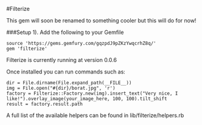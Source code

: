 #Filterize

This gem will soon be renamed to something cooler but this will do for now!

###Setup
1). Add the following to your Gemfile
	
	source 'https://gems.gemfury.com/gqzpdJ9pZKzYwqcrhZ8q/'
	gem 'filterize'
	
Filterize is currently running at version 0.0.6

Once installed you can run commands such as:

    dir = File.dirname(File.expand_path(__FILE__))
    img = File.open("#{dir}/borat.jpg", 'r')
    factory = Filterize::Factory.new(img).insert_text("Very nice, I like!").overlay_image(your_image_here, 100, 100).tilt_shift
    result = factory.result.path
    
    
A full list of the available helpers can be found in lib/filterize/helpers.rb